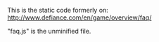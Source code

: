 This is the static code formerly on:  
http://www.defiance.com/en/game/overview/faq/

"faq.js" is the unminified file.